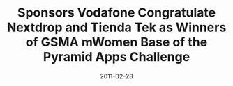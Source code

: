 ---
title: Sponsors Vodafone Congratulate Nextdrop and Tienda Tek as Winners of GSMA mWomen Base of the Pyramid Apps Challenge
date: 2011-02-28
external_link: http://www.vodafone.com/content/index/media/vodafone-group-releases/2011/mwomen_appschallenge.html#
thumbnail: /assets/press/20110228-vodafone.png
---
